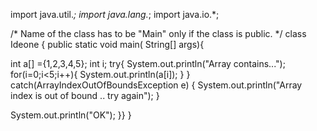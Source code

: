 import java.util.*;
import java.lang.*;
import java.io.*;
 
/* Name of the class has to be "Main" only if the class is public. */
class Ideone
{
    public static void main( String[] args){
 
int a[] ={1,2,3,4,5};
int i;
try{
 System.out.println("Array contains...");
for(i=0;i<5;i++){
System.out.println(a[i]);
}
}
  catch(ArrayIndexOutOfBoundsException e)
  {
  System.out.println("Array index is out of bound .. try again");
  }
 
System.out.println("OK");
}}
}
